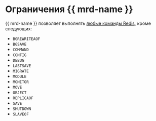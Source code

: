 # Ограничения {{ mrd-name }}

{{ mrd-name }} позволяет выполнять [любые команды Redis](https://redis.io/commands), кроме следующих:

- `BGREWRITEAOF`
- `BGSAVE`
- `COMMAND`
- `CONFIG`
- `DEBUG`
- `LASTSAVE`
- `MIGRATE`
- `MODULE`
- `MONITOR`
- `MOVE`
- `OBJECT`
- `REPLICAOF`
- `SAVE`
- `SHUTDOWN`
- `SLAVEOF`
